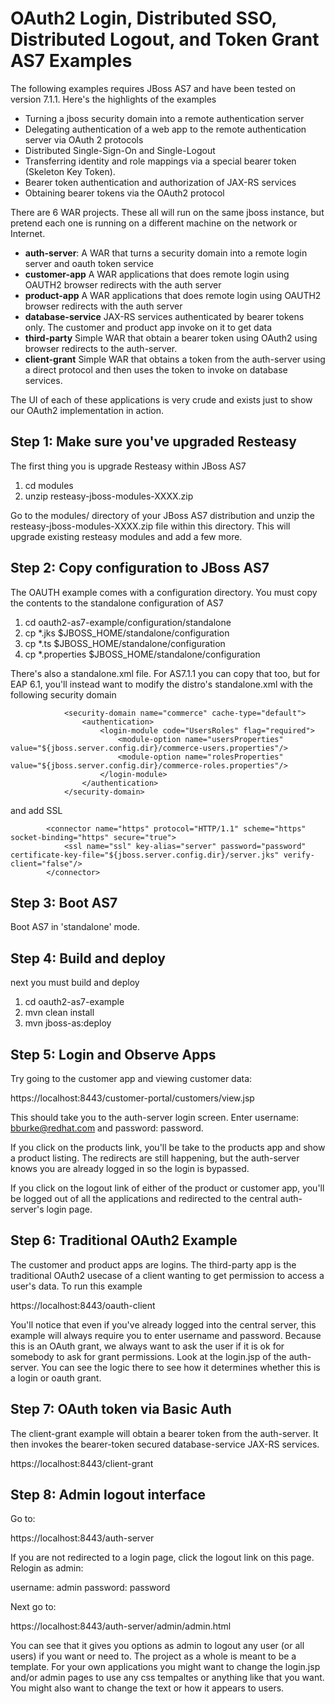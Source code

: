 OAuth2 Login, Distributed SSO, Distributed Logout, and Token Grant AS7 Examples
===================================
The following examples requires JBoss AS7 and have been tested on version 7.1.1.  Here's the highlights of the examples
* Turning a jboss security domain into a remote authentication server
* Delegating authentication of a web app to the remote authentication server via OAuth 2 protocols
* Distributed Single-Sign-On and Single-Logout
* Transferring identity and role mappings via a special bearer token (Skeleton Key Token).
* Bearer token authentication and authorization of JAX-RS services
* Obtaining bearer tokens via the OAuth2 protocol

There are 6 WAR projects.  These all will run on the same jboss instance, but pretend each one is running on a different
machine on the network or Internet.
* **auth-server**: A WAR that turns a security domain into a remote login server and oauth token service
* **customer-app** A WAR applications that does remote login using OAUTH2 browser redirects with the auth server
* **product-app** A WAR applications that does remote login using OAUTH2 browser redirects with the auth server
* **database-service** JAX-RS services authenticated by bearer tokens only.  The customer and product app invoke on it
  to get data
* **third-party** Simple WAR that obtain a bearer token using OAuth2 using browser redirects to the auth-server.
* **client-grant** Simple WAR that obtains a token from the auth-server using a direct protocol and then uses the token
  to invoke on database services.

The UI of each of these applications is very crude and exists just to show our OAuth2 implementation in action.


Step 1: Make sure you've upgraded Resteasy
--------------------------------------
The first thing you is upgrade Resteasy within JBoss AS7

1. cd modules
2. unzip resteasy-jboss-modules-XXXX.zip

Go to the modules/ directory of your JBoss AS7 distribution and unzip the resteasy-jboss-modules-XXXX.zip file within
this directory.  This will upgrade existing resteasy modules and add a few more.

Step 2: Copy configuration to JBoss AS7
---------------------------------------
The OAUTH example comes with a configuration directory.  You must copy the contents to the standalone configuration of AS7

1. cd oauth2-as7-example/configuration/standalone
2. cp *.jks $JBOSS_HOME/standalone/configuration
3. cp *.ts $JBOSS_HOME/standalone/configuration
4. cp *.properties $JBOSS_HOME/standalone/configuration

There's also a standalone.xml file.  For AS7.1.1 you can copy that too, but for EAP 6.1, you'll instead want to modify the distro's standalone.xml
 with the following security domain

                <security-domain name="commerce" cache-type="default">
                    <authentication>
                        <login-module code="UsersRoles" flag="required">
                            <module-option name="usersProperties" value="${jboss.server.config.dir}/commerce-users.properties"/>
                            <module-option name="rolesProperties" value="${jboss.server.config.dir}/commerce-roles.properties"/>
                        </login-module>
                    </authentication>
                </security-domain>

and add SSL

            <connector name="https" protocol="HTTP/1.1" scheme="https" socket-binding="https" secure="true">
                <ssl name="ssl" key-alias="server" password="password" certificate-key-file="${jboss.server.config.dir}/server.jks" verify-client="false"/>
            </connector>

Step 3: Boot AS7
---------------------------------------
Boot AS7 in 'standalone' mode.

Step 4: Build and deploy
---------------------------------------
next you must build and deploy

1. cd oauth2-as7-example
2. mvn clean install
3. mvn jboss-as:deploy

Step 5: Login and Observe Apps
---------------------------------------
Try going to the customer app and viewing customer data:

https://localhost:8443/customer-portal/customers/view.jsp

This should take you to the auth-server login screen.  Enter username: bburke@redhat.com and password: password.

If you click on the products link, you'll be take to the products app and show a product listing.  The redirects
are still happening, but the auth-server knows you are already logged in so the login is bypassed.

If you click on the logout link of either of the product or customer app, you'll be logged out of all the applications
and redirected to the central auth-server's login page.

Step 6: Traditional OAuth2 Example
----------------------------------
The customer and product apps are logins.  The third-party app is the traditional OAuth2 usecase of a client wanting
to get permission to access a user's data.  To run this example

https://localhost:8443/oauth-client

You'll notice that even if you've already logged into the central server, this example will always require you to
enter username and password.  Because this is an OAuth grant, we always want to ask the user if it is ok for somebody
to ask for grant permissions.  Look at the login.jsp of the auth-server.  You can see the logic there to see how
it determines whether this is a login or oauth grant.

Step 7: OAuth token via Basic Auth
---------------------------------
The client-grant example will obtain a bearer token from the auth-server.  It then invokes the bearer-token secured
database-service JAX-RS services.

https://localhost:8443/client-grant

Step 8: Admin logout interface
---------------------------------
Go to:

https://localhost:8443/auth-server

If you are not redirected to a login page, click the logout link on this page.  Relogin as admin:

username: admin password: password

Next go to:

https://localhost:8443/auth-server/admin/admin.html

You can see that it gives you options as admin to logout any user (or all users) if you want or need to.  The project
as a whole is meant to be a template.  For your own applications you might want to change the login.jsp and/or admin
pages to use any css tempaltes or anything like that you want.  You might also want to change the text or how
it appears to users.